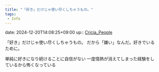 ```yaml
---
title: "「好き」だけじゃ使い尽くしちゃうもの。"
tags:
 - Info
---
```


date: 2024-12-20T14:08:25+09:00
up:: [Cricia_People](Bar/Novel/Nacaria/Cricia_People.md)

「好き」だけじゃ使い尽くしちゃうもの。
だから「嫌い」なんだ。好きでいるために。

単純に好きになり続けることに自信がない
一度情熱が消えてしまった経験をしているから怖くなっている